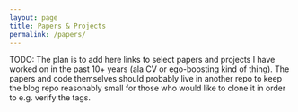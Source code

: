 ```yaml
---
layout: page
title: Papers & Projects
permalink: /papers/
---
```


TODO: The plan is to add here links to select papers and projects I have worked
on in the past 10+ years (ala CV or ego-boosting kind of thing). The papers and
code themselves should probably live in another repo to keep the blog repo
reasonably small for those who would like to clone it in order to e.g. verify
the tags.
